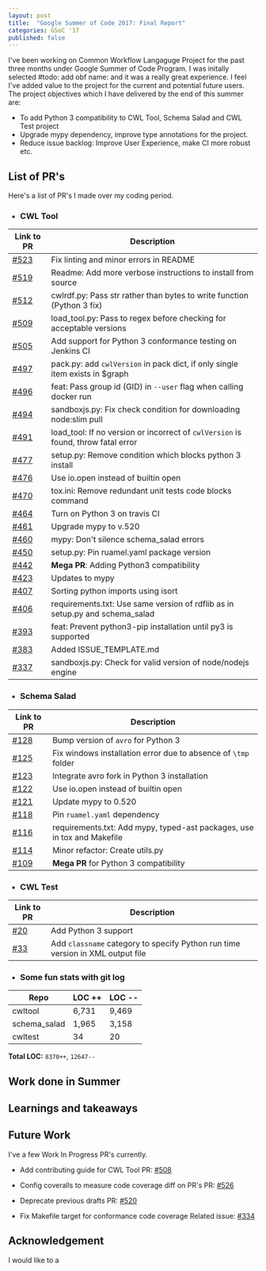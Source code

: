 ```yaml
---
layout: post
title:  "Google Summer of Code 2017: Final Report"
categories: GSoC '17
published: false
---
```


I've been working on Common Workflow Langaguge Project for the past three months under Google Summer of Code Program. I was initally selected #todo: add obf name: and it was a really great experience. I feel I've added value to the project for the current and potential future users. The project objectives which I have delivered by the end of this summer are: 
- To add Python 3 compatibility to CWL Tool, Schema Salad and CWL Test project
- Upgrade mypy dependency, improve type annotations for the project. 
- Reduce issue backlog: Improve User Experience, make CI more robust etc.

## List of PR's

Here's a list of PR's I made over my coding period.

- ### CWL Tool

| Link to PR                                                           |  Description                                                                      | 
|----------------------------------------------------------------------|-----------------------------------------------------------------------------------| 
| [#523](https://github.com/common-workflow-language/cwltool/pull/523) |  Fix linting and minor errors in README                                             | 
| [#519](https://github.com/common-workflow-language/cwltool/pull/519) |  Readme: Add more verbose instructions to install from source                     | 
| [#512](https://github.com/common-workflow-language/cwltool/pull/512) |  cwlrdf.py: Pass str rather than bytes to write function (Python 3 fix)           | 
| [#509](https://github.com/common-workflow-language/cwltool/pull/509) |  load_tool.py: Pass to regex before checking for acceptable versions              | 
| [#505](https://github.com/common-workflow-language/cwltool/pull/505) |  Add support for Python 3 conformance testing on Jenkins CI                       | 
| [#497](https://github.com/common-workflow-language/cwltool/pull/497) |  pack.py: add `cwlVersion` in pack dict, if only single item exists in $graph     | 
| [#496](https://github.com/common-workflow-language/cwltool/pull/496) |  feat: Pass group id (GID) in `--user` flag when calling docker run                 | 
| [#494](https://github.com/common-workflow-language/cwltool/pull/494) |  sandboxjs.py: Fix check condition for downloading node:slim pull                          | 
| [#491](https://github.com/common-workflow-language/cwltool/pull/491) |  load_tool: If no version or incorrect of `cwlVersion` is found, throw fatal error | 
| [#477](https://github.com/common-workflow-language/cwltool/pull/477) |  setup.py: Remove condition which blocks python 3 install                         | 
| [#476](https://github.com/common-workflow-language/cwltool/pull/476) |  Use io.open instead of builtin open                      | 
| [#470](https://github.com/common-workflow-language/cwltool/pull/470) |  tox.ini: Remove redundant unit tests code blocks command                                      | 
| [#464](https://github.com/common-workflow-language/cwltool/pull/464) |  Turn on Python 3 on travis CI                                                    | 
| [#461](https://github.com/common-workflow-language/cwltool/pull/461) |  Upgrade mypy to v.520                                                            | 
| [#460](https://github.com/common-workflow-language/cwltool/pull/460) |  mypy: Don't silence schema_salad errors                                          | 
| [#450](https://github.com/common-workflow-language/cwltool/pull/450) |  setup.py: Pin ruamel.yaml package version                                        | 
| [#442](https://github.com/common-workflow-language/cwltool/pull/442) |  **Mega PR**: Adding Python3 compatibility                              | 
| [#423](https://github.com/common-workflow-language/cwltool/pull/423) |  Updates to mypy                                                                  | 
| [#407](https://github.com/common-workflow-language/cwltool/pull/407) |  Sorting python imports using isort                                               | 
| [#406](https://github.com/common-workflow-language/cwltool/pull/406) |  requirements.txt: Use same version of rdflib as in setup.py and schema_salad     | 
| [#393](https://github.com/common-workflow-language/cwltool/pull/393) |  feat: Prevent python3-pip installation until py3 is supported                    | 
| [#383](https://github.com/common-workflow-language/cwltool/pull/383) |  Added ISSUE_TEMPLATE.md                                                          | 
| [#337](https://github.com/common-workflow-language/cwltool/pull/337) |  sandboxjs.py: Check for valid version of node/nodejs engine                      | 

- ### Schema Salad

| Link to PR                                                        |  Description                                                             | 
|-------------------------------------------------------------------|--------------------------------------------------------------------------| 
| [#128](https://github.com/common-workflow-language/schema_salad/pull/128) |  Bump version of `avro` for Python 3                             | 
| [#125](https://github.com/common-workflow-language/schema_salad/pull/125) |  Fix windows installation error due to absence of `\tmp` folder  | 
| [#123](https://github.com/common-workflow-language/schema_salad/pull/123) |  Integrate avro fork in Python 3 installation                    |
| [#122](https://github.com/common-workflow-language/schema_salad/pull/122) |  Use io.open instead of builtin open                             | 
| [#121](https://github.com/common-workflow-language/schema_salad/pull/121) |  Update mypy to 0.520                                            |
| [#118](https://github.com/common-workflow-language/schema_salad/pull/118) |  Pin `ruamel.yaml` dependency                                    | 
| [#116](https://github.com/common-workflow-language/schema_salad/pull/116) |  requirements.txt: Add mypy, typed-ast packages, use in tox and Makefile | 
| [#114](https://github.com/common-workflow-language/schema_salad/pull/114) |  Minor refactor: Create utils.py                                 | 
| [#109](https://github.com/common-workflow-language/schema_salad/pull/109) |  **Mega PR** for Python 3 compatibility                              | 


- ### CWL Test

| Link to PR                                                  | Description                                                                     | 
|-------------------------------------------------------------|---------------------------------------------------------------------------------| 
| [#20](https://github.com/common-workflow-language/cwltest/pull/20) | Add Python 3 support                                                     | 
| [#33](https://github.com/common-workflow-language/cwltest/pull/33) | Add `classname` category to specify Python run time version in XML output file| 


- ### Some fun stats with git log

| Repo         |     LOC ++ |  LOC -- | 
|--------------|------------|---------| 
| cwltool      |     6,731  |  9,469  | 
| schema_salad |     1,965  |  3,158  | 
| cwltest      |     34     |  20     | 

**Total LOC:** ``8370++``, ``12647--`` 


## Work done in Summer

## Learnings and takeaways

## Future Work

I've a few Work In Progress PR's currently. 

- Add contributing guide for CWL Tool
PR: [#508](https://github.com/common-workflow-language/cwltool/pull/508)

- Config coveralls to measure code coverage diff on PR's
PR: [#526](https://github.com/common-workflow-language/cwltool/pull/526)

- Deprecate previous drafts
PR: [#520](https://github.com/common-workflow-language/cwltool/pull/520)

- Fix Makefile target for conformance code coverage
Related issue: [#334](https://github.com/common-workflow-language/cwltool/issues/334)

## Acknowledgement

I would like to a